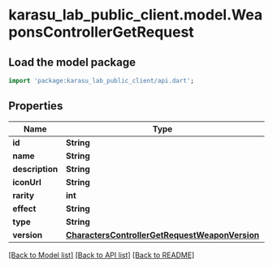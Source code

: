 # karasu_lab_public_client.model.WeaponsControllerGetRequest

## Load the model package
```dart
import 'package:karasu_lab_public_client/api.dart';
```

## Properties
Name | Type | Description | Notes
------------ | ------------- | ------------- | -------------
**id** | **String** |  | [optional] 
**name** | **String** |  | [optional] 
**description** | **String** |  | [optional] 
**iconUrl** | **String** |  | [optional] 
**rarity** | **int** |  | [optional] 
**effect** | **String** |  | [optional] 
**type** | **String** |  | [optional] 
**version** | [**CharactersControllerGetRequestWeaponVersion**](CharactersControllerGetRequestWeaponVersion.md) |  | [optional] 

[[Back to Model list]](../README.md#documentation-for-models) [[Back to API list]](../README.md#documentation-for-api-endpoints) [[Back to README]](../README.md)


